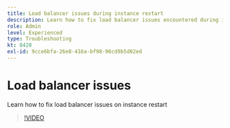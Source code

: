 ```yaml
---
title: Load balancer issues during instance restart
description: Learn how to fix load balancer issues encountered during instance restart
role: Admin
level: Experienced
type: Troubleshooting
kt: 8428
exl-id: 9cce6bfa-26e8-416a-bf98-96cd9b5d02ed
---
```

# Load balancer issues

Learn how to fix load balancer issues on instance restart
>[!VIDEO](https://video.tv.adobe.com/v/335984?quality=12)
